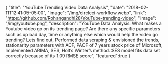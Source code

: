 {
  "title": "YouTube Trending Video Data Analysis",
  "date": "2018-02-11T12:41:05-05:00",
  "image": "/img/circleci-workflow.webp",
  "link": "https://github.com/Rohangandhi28/YouTube-trending-video",
  "image": "/img/youtube.png",
  "description": "YouTube Data Analysis: What makes a Youtube video go on its trending page? Are there any specific parameters such as upload day, time or anything else which would help the video go trending? Lets find out, Performed data scraping & envisioned the trends, stationarity parameters with ACF, PACF of 7 years stock price of Microsoft, Implemented ARIMA, SES, Holt’s Winter’s method. SES model fits data set correctly because of its 1.09 RMSE score",
  "featured":true
}
